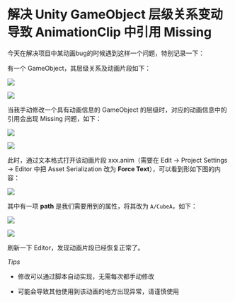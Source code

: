 # 解决 Unity GameObject 层级关系变动导致 AnimationClip 中引用 Missing

今天在解决项目中某动画bug的时候遇到这样一个问题，特别记录一下：

有一个 GameObject，其层级关系及动画片段如下：

![](../image_res/animation_missing_1.png)

![](../image_res/animation_missing_2.png)

当我手动修改一个具有动画信息的 GameObject 的层级时，对应的动画信息中的引用会出现 Missing 问题，如下：

![](../image_res/animation_missing_3.png)

![](../image_res/animation_missing_4.png)

此时，通过文本格式打开该动画片段 xxx.anim（需要在 Edit -> Project Settings -> Editor 中把 Asset Serialization 改为 **Force Text**），可以看到形如下图的内容：

![](../image_res/animation_missing_5.png)

其中有一项 **path** 是我们需要用到的属性，将其改为 `A/CubeA`，如下：

![](../image_res/animation_missing_6.png)

![](../image_res/animation_missing_7.png)

刷新一下 Editor，发现动画片段已经恢复正常了。

*Tips*

- 修改可以通过脚本自动实现，无需每次都手动修改

- 可能会导致其他使用到该动画的地方出现异常，请谨慎使用